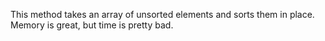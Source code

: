 This method takes an array of unsorted elements and sorts them in place. Memory is great, but time is pretty bad.
